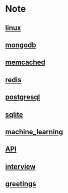 # Note

## [linux](linux.md)

## [mongodb](mongodb.md)

## [memcached](memcached.md)

## [redis](redis.md)

## [postgresql](postgresql.md)

## [sqlite](sqlite.md)

## [machine_learning](machine_learning.md)

## [API](API)

## [interview](interview.md)

## [greetings](greetings.md)

